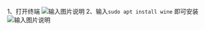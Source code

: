 1、打开终端
![输入图片说明](https://images.gitee.com/uploads/images/2021/0522/161328_b0b1ce8b_7896131.png "屏幕截图.png")
2、输入`sudo apt install wine` 即可安装
![输入图片说明](https://images.gitee.com/uploads/images/2021/0522/161708_7cbde2f4_7896131.png "屏幕截图.png")